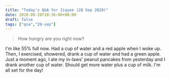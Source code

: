 ```yaml
---
title: "Today's Q&A for Jiayee (28 Sep 2020)"
date: 2020-09-28T10:36:00+08:00
draft: false
tags: ["qna","28-sep"]
---
```

> How hungry are you right now?

I'm like 55% full now. Had a cup of water and a red apple when I woke up. Then, I exercised, showered, drank a cup of water and had a green apple. Just a moment ago, I ate my in-laws' peanut pancakes from yesterday and I drank another cup of water. Should get more water plus a cup of milk. I'm all set for the day!
